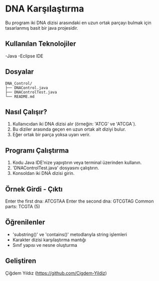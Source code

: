 # DNA Karşılaştırma

Bu program iki DNA dizisi arasındaki en uzun ortak parçayı bulmak için tasarlanmış basit bir java projesidir. 

## Kullanılan Teknolojiler

-Java
-Eclipse IDE

## Dosyalar

```
DNA_Control/
├── DNAControl.java
├── DNAControlTest.java
└── README.md
```

## Nasıl Çalışır?

1. Kullanıcıdan iki DNA dizisi alır (örneğin: 'ATCG' ve 'ATCGA`).
2. Bu diziler arasında geçen en uzun ortak alt diziyi bulur.
3. Eğer ortak bir parça yoksa uyarı verir.

## Programı Çalıştırma

1. Kodu Java IDE’nize yapıştırın veya terminal üzerinden kullanın.
2. 'DNAControlTest.java' dosyasını çalıştırın.
3. Konsoldan iki DNA dizisi girin.

## Örnek Girdi - Çıktı

Enter the first dna: ATCGTAA
Enter the second dna: GTCGTAG
Common parts: TCGTA (5)

## Öğrenilenler

- 'substring()' ve 'contains()' metodlarıyla string işlemleri
- Karakter dizisi karşılaştırma mantığı
- Sınıf yapısı ve nesne oluşturma

## Geliştiren

Çiğdem Yıldız (https://github.com/Cigdem-Yildiz)

